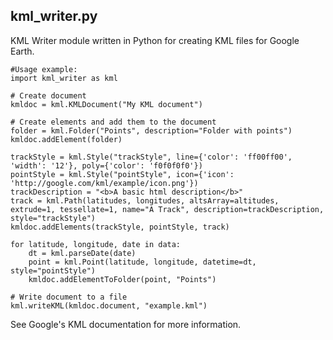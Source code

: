kml_writer.py
-------------

KML Writer module written in Python for creating KML files for Google Earth.    



    #Usage example:
    import kml_writer as kml

    # Create document
    kmldoc = kml.KMLDocument("My KML document")

    # Create elements and add them to the document
    folder = kml.Folder("Points", description="Folder with points")
    kmldoc.addElement(folder)

    trackStyle = kml.Style("trackStyle", line={'color': 'ff00ff00', 'width': '12'}, poly={'color': 'f0f0f0f0'})
    pointStyle = kml.Style("pointStyle", icon={'icon': 'http://google.com/kml/example/icon.png'})
    trackDescription = "<b>A basic html description</b>"
    track = kml.Path(latitudes, longitudes, altsArray=altitudes, extrude=1, tessellate=1, name="A Track", description=trackDescription, style="trackStyle")
    kmldoc.addElements(trackStyle, pointStyle, track)

    for latitude, longitude, date in data:
        dt = kml.parseDate(date)
        point = kml.Point(latitude, longitude, datetime=dt, style="pointStyle")
        kmldoc.addElementToFolder(point, "Points")
    
    # Write document to a file
    kml.writeKML(kmldoc.document, "example.kml")

    

See Google's KML documentation for more information.
